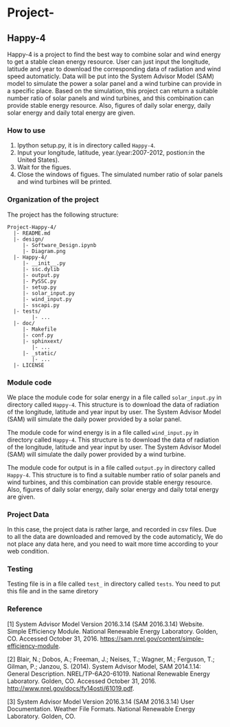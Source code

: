 # Project-
## Happy-4

Happy-4 is a project to find the best way to combine solar and wind energy to get a stable clean energy resource. 
User can just input the longitude, latitude and year to download the corresponding data of radiation and wind speed automaticly.
Data will be put into the System Advisor Model (SAM) model to simulate the power a solar panel and a wind turbine can provide in a specific place.
Based on the simulation, this project can return a suitable number ratio of solar panels and wind turbines, and this combination can provide stable energy resource.
Also, figures of daily solar energy, daily solar energy and daily total energy are given.

### How to use
 
1. Ipython setup.py, it is in directory called `Happy-4`.
2. Input your longitude, latitude, year.(year:2007-2012, postion:in the United States).
3. Wait for the figues.
4. Close the windows of figues. The simulated number ratio of solar panels and wind turbines will be printed.

### Organization of the  project

The project has the following structure:

    Project-Happy-4/
      |- README.md
      |- design/
         |- Software_Design.ipynb
         |- Diagram.png
      |- Happy-4/
         |- __init__.py
         |- ssc.dylib
         |- output.py
         |- PySSC.py
         |- setup.py
         |- solar_input.py
         |- wind_input.py
         |- sscapi.py  
      |- tests/
            |- ...
      |- doc/
         |- Makefile
         |- conf.py
         |- sphinxext/
            |- ...
         |- _static/
            |- ...
      |- LICENSE


### Module code

We place the module code for solar energy in a file called `solar_input.py` in directory called
`Happy-4`. This structure is to download the data of radiation of the longitude, latitude and year input by user.
The System Advisor Model (SAM) will simulate the daily power provided by a solar panel.

The module code for wind energy is in a file called `wind_input.py` in directory called
`Happy-4`. This structure is to download the data of radiation of the longitude, latitude and year input by user.
The System Advisor Model (SAM) will simulate the daily power provided by a wind turbine.

The module code for output is in a file called `output.py` in directory called
`Happy-4`. This structure is to find a suitable number ratio of solar panels and wind turbines, 
and this combination can provide stable energy resource. Also, figures of daily solar energy, 
daily solar energy and daily total energy are given.

### Project Data

In this case, the project data is rather large, and recorded in csv
files. Due to all the data are downloaded and removed by the code automaticly,
We do not place any data here, and you need to wait more time according to your web condition.

### Testing

Testing file is in a file called `test_` in directory called `tests`. You need to put this file and 
in the same diretory

### Reference

[1] System Advisor Model Version 2016.3.14 (SAM 2016.3.14) Website. Simple Efficiency Module. National Renewable Energy Laboratory. Golden, CO. Accessed October 31, 2016. https://sam.nrel.gov/content/simple-efficiency-module.

[2] Blair, N.; Dobos, A.; Freeman, J.; Neises, T.; Wagner, M.; Ferguson, T.; Gilman, P.; Janzou, S. (2014). System Advisor Model, SAM 2014.1.14: General Description. NREL/TP-6A20-61019. National Renewable Energy Laboratory. Golden, CO. Accessed October 31, 2016. http://www.nrel.gov/docs/fy14osti/61019.pdf.

[3] System Advisor Model Version 2016.3.14 (SAM 2016.3.14) User Documentation. Weather File Formats. National Renewable Energy Laboratory. Golden, CO.


